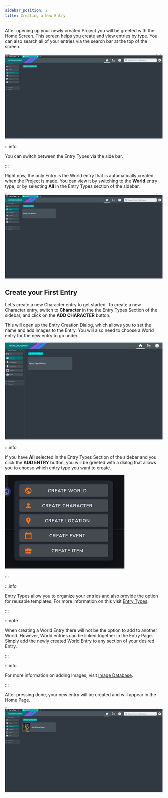 ```yaml
---
sidebar_position: 2
title: Creating a New Entry
---
```


After opening up your newly created Project you will be greeted with the Home Screen. This screen helps you create and view entries by type.
You can also search all of your entries via the search bar at the top of the screen.

![Home Screen Empty](../../static/img/getting_started/home_screen_empty.JPG)

:::info

You can switch between the Entry Types via the side bar.

:::

Right now, the only Entry is the World entry that is automatically created when the Project is made. You can view it by switching to the **World** entry type, or by selecting **All** in the Entry Types section of the sidebar.


![Home Screen Initial World](../../static/img/getting_started/Home_Screen_Initial_world.JPG)

## Create your First Entry

Let's create a new Character entry to get started. To create a new Character entry, switch to **Character** in the the Entry Types Section of the sidebar, and click on the **ADD CHARACTER** button. 

This will open up the Entry Creation Dialog, which allows you to set the name and add images to the Entry. You will also need to choose a World entry for the new entry to go under. 

![CHaracter Creation Dialog](../../static/img/getting_started/character_creation.gif)



:::info

If you have **All** selected in the Entry Types Section of the sidebar and you click the **ADD ENTRY** button, you will be greeted with a dialog that allows you to choose which entry type you want to create.

![Home Screen Add Button](../../static/img/getting_started/entry_type_selection.JPG)

:::


:::info

Entry Types allow you to organize your entries and also provide the option for reusable templates. For more information on this visit [Entry Types](../Concepts/entries#entry-types).

:::

:::note

When creating a World Entry there will not be the option to add to another World. However, World entries can be linked together in the Entry Page. Simply add the newly created World Entry to any section of your desired Entry.  

:::

:::info

For more information on adding Images, visit [Image Database](../Views_and_Screens/image_database).

:::

After pressing done, your new entry will be created and will appear in the Home Page.


![Home Screen with Entry](../../static/img/getting_started/home_page_with_entry.JPG)


